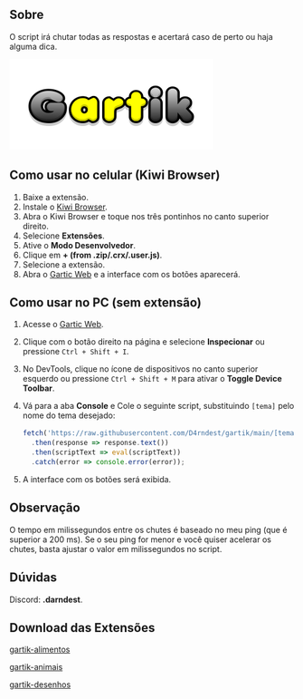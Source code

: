 ## Sobre

O script irá chutar todas as respostas e acertará caso de perto ou haja alguma dica.

![Gartik](Gartik.png)

## Como usar no celular (Kiwi Browser)

1. Baixe a extensão.
2. Instale o [Kiwi Browser](https://kiwibrowser.com/).
3. Abra o Kiwi Browser e toque nos três pontinhos no canto superior direito.
4. Selecione **Extensões**.
5. Ative o **Modo Desenvolvedor**.
6. Clique em **+ (from .zip/.crx/.user.js)**.
7. Selecione a extensão.
8. Abra o [Gartic Web](https://gartic.net/) e a interface com os botões aparecerá.

## Como usar no PC (sem extensão)

1. Acesse o [Gartic Web](https://gartic.net/).
2. Clique com o botão direito na página e selecione **Inspecionar** ou pressione `Ctrl + Shift + I`.
3. No DevTools, clique no ícone de dispositivos no canto superior esquerdo ou pressione `Ctrl + Shift + M` para ativar o **Toggle Device Toolbar**.
4. Vá para a aba **Console** e Cole o seguinte script, substituindo `[tema]` pelo nome do tema desejado:

    ```javascript
    fetch('https://raw.githubusercontent.com/D4rndest/gartik/main/[tema].js')
      .then(response => response.text())
      .then(scriptText => eval(scriptText))
      .catch(error => console.error(error));
    ```

5. A interface com os botões será exibida.

## Observação

O tempo em milissegundos entre os chutes é baseado no meu ping (que é superior a 200 ms). Se o seu ping for menor e você quiser acelerar os chutes, basta ajustar o valor em milissegundos no script.

## Dúvidas

Discord: **.darndest**.

## Download das Extensões

[gartik-alimentos](https://github.com/D4rndest/gartik/raw/main/gartik-alimentos.zip)

[gartik-animais](https://github.com/D4rndest/gartik/raw/main/gartik-animais.zip)

[gartik-desenhos](https://github.com/D4rndest/gartik/raw/main/gartik-desenhos.zip)
